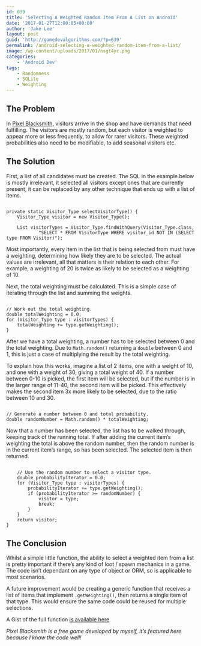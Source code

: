 ```yaml
---
id: 639
title: 'Selecting A Weighted Random Item From A List on Android'
date: '2017-01-27T12:00:05+00:00'
author: 'Jake Lee'
layout: post
guid: 'http://gamedevalgorithms.com/?p=639'
permalink: /android-selecting-a-weighted-random-item-from-a-list/
image: /wp-content/uploads/2017/01/nsgt4yc.png
categories:
    - 'Android Dev'
tags:
    - Randomness
    - SQLite
    - Weighting
---
```


## The Problem

In [Pixel Blacksmith](https://play.google.com/store/apps/details?id=uk.co.jakelee.blacksmith), visitors arrive in the shop and have demands that need fulfilling. The visitors are mostly random, but each visitor is weighted to appear more or less frequently, to allow for rarer visitors. These weighted probabilities also need to be modifiable, to add seasonal visitors etc.

## The Solution

First, a list of all candidates must be created. The SQL in the example below is mostly irrelevant, it selected all visitors except ones that are currently present, it can be replaced by any other technique that ends up with a list of items.

```

private static Visitor_Type selectVisitorType() {
    Visitor_Type visitor = new Visitor_Type();

    List visitorTypes = Visitor_Type.findWithQuery(Visitor_Type.class,
            "SELECT * FROM VisitorType WHERE visitor_id NOT IN (SELECT type FROM Visitor)");
```

Most importantly, every item in the list that is being selected from must have a weighting, determining how likely they are to be selected. The actual values are irrelevant, all that matters is their relation to each other. For example, a weighting of 20 is twice as likely to be selected as a weighting of 10.

Next, the total weighting must be calculated. This is a simple case of iterating through the list and summing the weights.

```

// Work out the total weighting.
double totalWeighting = 0.0;
for (Visitor_Type type : visitorTypes) {
    totalWeighting += type.getWeighting();
}
```

After we have a total weighting, a number has to be selected between 0 and the total weighting. Due to `Math.random()` returning a `double` between 0 and 1, this is just a case of multiplying the result by the total weighting.

To explain how this works, imagine a list of 2 items, one with a weight of 10, and one with a weight of 30, giving a total weight of 40. If a number between 0-10 is picked, the first item will be selected, but if the number is in the larger range of 11-40, the second item will be picked. This effectively makes the second item 3x more likely to be selected, due to the ratio between 10 and 30.

```

// Generate a number between 0 and total probability.
double randomNumber = Math.random() * totalWeighting;
```

Now that a number has been selected, the list has to be walked through, keeping track of the running total. If after adding the current item’s weighting the total is above the random number, then the random number is in the current item’s range, so has been selected. The selected item is then returned.

```

    // Use the random number to select a visitor type.
    double probabilityIterator = 0.0;
    for (Visitor_Type type : visitorTypes) {
        probabilityIterator += type.getWeighting();
        if (probabilityIterator >= randomNumber) {
            visitor = type;
            break;
        }
    }
    return visitor;
}
```

## The Conclusion

Whilst a simple little function, the ability to select a weighted item from a list is pretty important if there’s any kind of loot / spawn mechanics in a game. The code isn’t dependant on any type of object or ORM, so is applicable to most scenarios.

A future improvement would be creating a generic function that receives a list of items that implement `.getWeighting()`, then returns a single item of that type. This would ensure the same code could be reused for multiple selections.

A Gist of the full function [is available here](https://gist.github.com/JakeSteam/79dc987c2c46cf83b0883a1a749d9360).

*<a>Pixel Blacksmith</a> is a free game developed by myself, it’s featured here because I know the code well!*